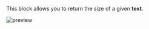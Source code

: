 This block allows you to return the size of a given **text**.

![preview](/images/expressions/lengthString-en.png)